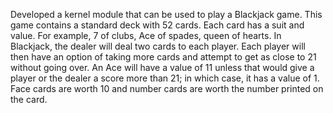  Developed a kernel module that can be used to play a Blackjack game.
This game contains a standard deck with 52 cards. Each card has a suit and value. For example, 7 of clubs, Ace of spades, queen of hearts. In Blackjack, the dealer will deal two cards to each player. Each player will then have an option of taking more cards and attempt to get as close to 21 without going over.
An Ace will have a value of 11 unless that would give a player or the dealer a score more than 21; in which case, it has a value of 1. Face cards are worth 10 and number cards are worth the number printed on the card.

